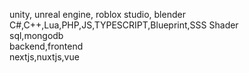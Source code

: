 unity, unreal engine, roblox studio, blender<br>
C#,C++,Lua,PHP,JS,TYPESCRIPT,Blueprint,SSS Shader<br>
sql,mongodb<br>
backend,frontend<br>
nextjs,nuxtjs,vue

